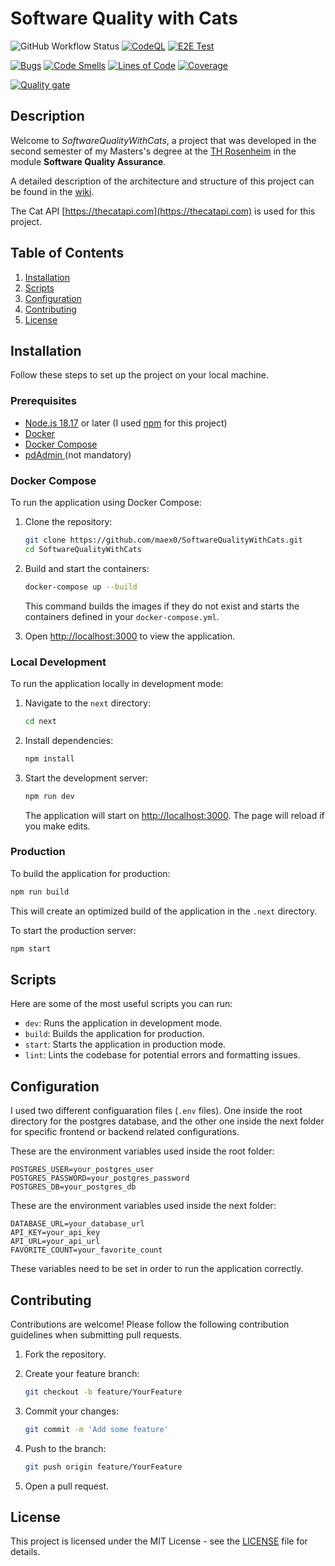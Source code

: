 # Software Quality with Cats

![GitHub Workflow Status](https://github.com/maex0/SoftwareQualityWithCats/actions/workflows/ci.yml/badge.svg)
[![CodeQL](https://github.com/maex0/SoftwareQualityWithCats/actions/workflows/github-code-scanning/codeql/badge.svg)](https://github.com/maex0/SoftwareQualityWithCats/actions/workflows/github-code-scanning/codeql)
[![E2E Test](https://github.com/maex0/SoftwareQualityWithCats/actions/workflows/e2e.yml/badge.svg)](https://github.com/maex0/SoftwareQualityWithCats/actions/workflows/e2e.yml)

[![Bugs](https://sonarcloud.io/api/project_badges/measure?project=maex0_SoftwareQualityWithCats&metric=bugs)](https://sonarcloud.io/summary/new_code?id=maex0_SoftwareQualityWithCats)
[![Code Smells](https://sonarcloud.io/api/project_badges/measure?project=maex0_SoftwareQualityWithCats&metric=code_smells)](https://sonarcloud.io/summary/new_code?id=maex0_SoftwareQualityWithCats)
[![Lines of Code](https://sonarcloud.io/api/project_badges/measure?project=maex0_SoftwareQualityWithCats&metric=ncloc)](https://sonarcloud.io/summary/new_code?id=maex0_SoftwareQualityWithCats)
[![Coverage](https://sonarcloud.io/api/project_badges/measure?project=maex0_SoftwareQualityWithCats&metric=coverage)](https://sonarcloud.io/summary/new_code?id=maex0_SoftwareQualityWithCats)

[![Quality gate](https://sonarcloud.io/api/project_badges/quality_gate?project=maex0_SoftwareQualityWithCats)](https://sonarcloud.io/summary/new_code?id=maex0_SoftwareQualityWithCats)

## Description

Welcome to _SoftwareQualityWithCats_, a project that was developed in the second semester of my Masters's degree at the [TH Rosenheim](https://www.th-rosenheim.de) in the module **Software Quality Assurance**.

A detailed description of the architecture and structure of this project can be found in the [wiki](https://github.com/maex0/SoftwareQualityWithCats/wiki).

The Cat API [https://thecatapi.com](https://thecatapi.com) is used for this project.

## Table of Contents

1. [Installation](#installation)
2. [Scripts](#scripts)
3. [Configuration](#configuration)
4. [Contributing](#contributing)
5. [License](#license)

## Installation

Follow these steps to set up the project on your local machine.

### Prerequisites

- [Node.js 18.17](https://nodejs.org/) or later (I used [npm](https://www.npmjs.com/) for this project)
- [Docker](https://www.docker.com/)
- [Docker Compose](https://docs.docker.com/compose/)
- [pdAdmin ](https://www.pgadmin.org/)(not mandatory)

### Docker Compose

To run the application using Docker Compose:

1. Clone the repository:

   ```bash
   git clone https://github.com/maex0/SoftwareQualityWithCats.git
   cd SoftwareQualityWithCats
   ```

2. Build and start the containers:

   ```bash
   docker-compose up --build
   ```

   This command builds the images if they do not exist and starts the containers defined in your `docker-compose.yml`.

3. Open [http://localhost:3000](http://localhost:3000) to view the application.

### Local Development

To run the application locally in development mode:

1. Navigate to the `next` directory:

   ```bash
   cd next
   ```

2. Install dependencies:

   ```bash
   npm install
   ```

3. Start the development server:

   ```bash
   npm run dev
   ```

   The application will start on [http://localhost:3000](http://localhost:3000). The page will reload if you make edits.

### Production

To build the application for production:

```bash
npm run build
```

This will create an optimized build of the application in the `.next` directory.

To start the production server:

```bash
npm start
```

## Scripts

Here are some of the most useful scripts you can run:

- `dev`: Runs the application in development mode.
- `build`: Builds the application for production.
- `start`: Starts the application in production mode.
- `lint`: Lints the codebase for potential errors and formatting issues.

## Configuration

I used two different configuaration files (`.env` files). One inside the root directory for the postgres database, and the other one inside the next folder for specific frontend or backend related configurations.

These are the environment variables used inside the root folder:

```env
POSTGRES_USER=your_postgres_user
POSTGRES_PASSWORD=your_postgres_password
POSTGRES_DB=your_postgres_db
```

These are the environment variables used inside the next folder:

```env
DATABASE_URL=your_database_url
API_KEY=your_api_key
API_URL=your_api_url
FAVORITE_COUNT=your_favorite_count
```

These variables need to be set in order to run the application correctly.

## Contributing

Contributions are welcome! Please follow the following contribution guidelines when submitting pull requests.

1. Fork the repository.
2. Create your feature branch:

   ```bash
   git checkout -b feature/YourFeature
   ```

3. Commit your changes:

   ```bash
   git commit -m 'Add some feature'
   ```

4. Push to the branch:

   ```bash
   git push origin feature/YourFeature
   ```

5. Open a pull request.

## License

This project is licensed under the MIT License - see the [LICENSE](LICENSE) file for details.
